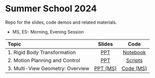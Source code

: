 # Summer School 2024

Repo for the slides, code demos and related materials.

* MS, ES- Morning, Evening Session
  
| Topic | Slides | Code | 
| :--- | :--: | :--: |
| 1. Rigid Body Transformation | [PPT](./S1_Rigid_Body_Transformation/Slides.pdf) | [Notebook](./S1_Rigid_Body_Transformation/Rigid_Body_Tranformations.ipynb) |
| 2. Motion Planning and Control | [PPT](./S2_Motion_Planning_and_Control/slides/) | [Scripts](./S2_Motion_Planning_and_Control/scripts/) |
| 3. Multi-View Geometry: Overview | [PPT (MS)](https://github.com/rjeye/RRC-SS24-Multi-View-Geometry/blob/main/slides/RRC-SS24-MVG-1-Camera-Calibration.pdf)  | [Code (MS)](https://github.com/rjeye/RRC-SS24-Multi-View-Geometry/tree/main) |
